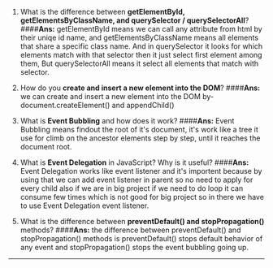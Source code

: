 1. What is the difference between **getElementById, getElementsByClassName, and querySelector / querySelectorAll**?
####**Ans:** getElementById means we can call any attribute from html by their uniqe id name, and getElementsByClassName means all elements that share a specific class name. And in querySelector it looks for which elements match with that selector then it just select first element among them, But querySelectorAll means it select all elements that match with selector.

2. How do you **create and insert a new element into the DOM**?
####**Ans:** we can create and insert a new element into the DOM by- document.createElement() and appendChild()

3. What is **Event Bubbling** and how does it work?
####**Ans:** Event Bubbling means findout the root of it's document, it's work like a tree it use for climb on the ancestor elements step by step, until it reaches the document root.

4. What is **Event Delegation** in JavaScript? Why is it useful?
####**Ans:** Event Delegation works like event listener and it's importent because by using that we can add event listener in parent so no need to apply for every child also if we are in big project if we need to do loop it can consume few times which is not good for big project so in there we have to use Event Delegation event listener.

5. What is the difference between **preventDefault() and stopPropagation()** methods?
####**Ans:** the difference between preventDefault() and stopPropagation() methods is preventDefault() stops default behavior of any event and stopPropagation() stops the event bubbling going up.
---
